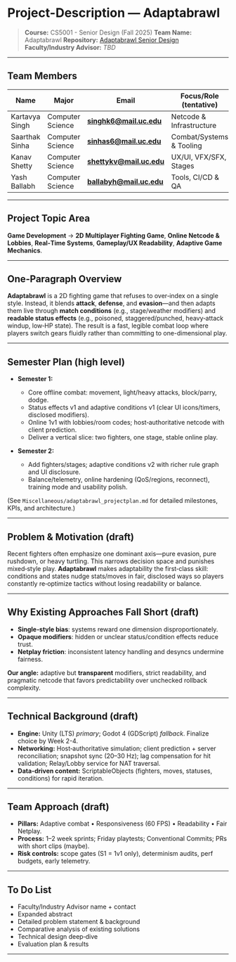 # Project-Description — Adaptabrawl

> **Course:** CS5001 - Senior Design (Fall 2025)
> **Team Name:** Adaptabrawl
> **Repository:** [Adaptabrawl Senior Design](https://github.com/Kartavya904/Adaptabrawl-Senior-Design.git)
> **Faculty/Industry Advisor:** *TBD*

---

## Team Members

| Name           | Major            | Email   | Focus/Role (tentative)   |
| -------------- | ---------------- | ------- | ------------------------ |
| Kartavya Singh | Computer Science | **singhk6@mail.uc.edu**  | Netcode & Infrastructure |
| Saarthak Sinha | Computer Science | **sinhas6@mail.uc.edu**  | Combat/Systems & Tooling |
| Kanav Shetty   | Computer Science | **shettykv@mail.uc.edu** | UX/UI, VFX/SFX, Stages   |
| Yash Ballabh   | Computer Science | **ballabyh@mail.uc.edu** | Tools, CI/CD & QA        | 
---

## Project Topic Area

**Game Development** → **2D Multiplayer Fighting Game**, **Online Netcode & Lobbies**, **Real‑Time Systems**, **Gameplay/UX Readability**, **Adaptive Game Mechanics**.

---

## One‑Paragraph Overview

**Adaptabrawl** is a 2D fighting game that refuses to over‑index on a single style. Instead, it blends **attack**, **defense**, and **evasion**—and then adapts them live through **match conditions** (e.g., stage/weather modifiers) and **readable status effects** (e.g., poisoned, staggered/punched, heavy‑attack windup, low‑HP state). The result is a fast, legible combat loop where players switch gears fluidly rather than committing to one-dimensional play.

---

## Semester Plan (high level)

* **Semester 1:**

  * Core offline combat: movement, light/heavy attacks, block/parry, dodge.
  * Status effects v1 and adaptive conditions v1 (clear UI icons/timers, disclosed modifiers).
  * Online 1v1 with lobbies/room codes; host‑authoritative netcode with client prediction.
  * Deliver a vertical slice: two fighters, one stage, stable online play.
* **Semester 2:**

  * Add fighters/stages; adaptive conditions v2 with richer rule graph and UI disclosure.
  * Balance/telemetry, online hardening (QoS/regions, reconnect), training mode and usability polish.

(See `Miscellaneous/adaptabrawl_projectplan.md` for detailed milestones, KPIs, and architecture.)

---

## Problem & Motivation (draft)

Recent fighters often emphasize one dominant axis—pure evasion, pure rushdown, or heavy turtling. This narrows decision space and punishes mixed‑style play. **Adaptabrawl** makes adaptability the first‑class skill: conditions and states nudge stats/moves in fair, disclosed ways so players constantly re‑optimize tactics without losing readability or balance.

---

## Why Existing Approaches Fall Short (draft)

* **Single‑style bias**: systems reward one dimension disproportionately.
* **Opaque modifiers**: hidden or unclear status/condition effects reduce trust.
* **Netplay friction**: inconsistent latency handling and desyncs undermine fairness.

**Our angle:** adaptive but **transparent** modifiers, strict readability, and pragmatic netcode that favors predictability over unchecked rollback complexity.

---

## Technical Background (draft)

* **Engine:** Unity (LTS) *primary*; Godot 4 (GDScript) *fallback*. Finalize choice by Week 2-4.
* **Networking:** Host‑authoritative simulation; client prediction + server reconciliation; snapshot sync (20–30 Hz); lag compensation for hit validation; Relay/Lobby service for NAT traversal.
* **Data‑driven content:** ScriptableObjects (fighters, moves, statuses, conditions) for rapid iteration.

---

## Team Approach (draft)

* **Pillars:** Adaptive combat • Responsiveness (60 FPS) • Readability • Fair Netplay.
* **Process:** 1–2 week sprints; Friday playtests; Conventional Commits; PRs with short clips (maybe).
* **Risk controls:** scope gates (S1 = 1v1 only), determinism audits, perf budgets, early telemetry.

---

## To Do List

* Faculty/Industry Advisor name + contact
* Expanded abstract
* Detailed problem statement & background
* Comparative analysis of existing solutions
* Technical design deep‑dive
* Evaluation plan & results

---
